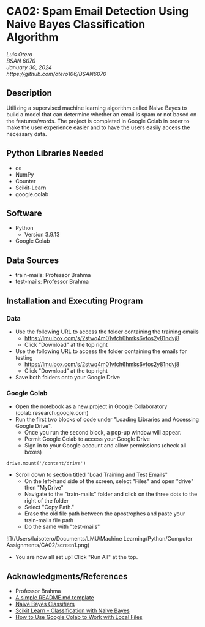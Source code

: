 # CA02: Spam Email Detection Using Naive Bayes Classification Algorithm

<i>
Luis Otero
<br>
BSAN 6070
<br>
January 30, 2024
<br>
https://github.com/otero106/BSAN6070
</i>
<br>

## Description

Utilizing a supervised machine learning algorithm called Naive Bayes to build a model that can determine whether an email is spam or not based on the features/words. The project is completed in Google Colab in order to make the user experience easier and to have the users easily access the necessary data.

## Python Libraries Needed

* os
* NumPy
* Counter
* Scikit-Learn
* google.colab

## Software

* Python
    * Version 3.9.13
* Google Colab

## Data Sources

* train-mails: Professor Brahma
* test-mails: Professor Brahma

## Installation and Executing Program

### Data
* Use the following URL to access the folder containing the training emails
    * https://lmu.box.com/s/2stwq4m01vfch6hmks6vfos2y81ndvj8
    * Click "Download" at the top right
* Use the following URL to access the folder containing the emails for testing
    * https://lmu.box.com/s/2stwq4m01vfch6hmks6vfos2y81ndvj8
    * Click "Download" at the top right
* Save both folders onto your Google Drive

### Google Colab
* Open the notebook as a new project in Google Colaboratory (colab.research.google.com)
* Run the first two blocks of code under "Loading Libraries and Accessing Google Drive". 
    * Once you run the second block, a pop-up window will appear.
    * Permit Google Colab to access your Google Drive
    * Sign in to your Google account and allow permissions (check all boxes)
```
drive.mount('/content/drive')
```
* Scroll down to section titled "Load Training and Test Emails"
    * On the left-hand side of the screen, select "Files" and open "drive" then "MyDrive"
    * Navigate to the "train-mails" folder and click on the three dots to the right of the folder
    * Select "Copy Path." 
    * Erase the old file path between the apostrophes and paste your train-mails file path
    * Do the same with "test-mails"

 ![](/Users/luisotero/Documents/LMU/Machine Learning/Python/Computer Assignments/CA02/screen1.png) 

* You are now all set up! Click "Run All" at the top.

## Acknowledgments/References

* Professor Brahma
* [A simple README.md template](https://gist.github.com/DomPizzie/7a5ff55ffa9081f2de27c315f5018afc)
* [Naive Bayes Classifiers](https://www.geeksforgeeks.org/naive-bayes-classifiers/)
* [Scikit Learn - Classification with Naive Bayes](https://www.tutorialspoint.com/scikit_learn/scikit_learn_classification_with_naive_bayes.htm)
* [How to Use Google Colab to Work with Local Files](https://saturncloud.io/blog/how-to-use-google-colab-to-work-with-local-files/)